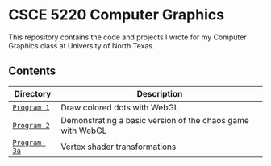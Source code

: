 # CSCE 5220 Computer Graphics
This repository contains the code and projects I wrote for my Computer Graphics class at University of North Texas.

## Contents

| Directory | Description |
| --- | --- |
| [`Program 1`](https://jeremyglebe.com/Coursework-5220-Computer-Graphics/Program%201) | Draw colored dots with WebGL |
| [`Program 2`](https://jeremyglebe.com/Coursework-5220-Computer-Graphics/Program%202) | Demonstrating a basic version of the chaos game with WebGL |
| [`Program 3a`](https://jeremyglebe.com/Coursework-5220-Computer-Graphics/Program%203a) | Vertex shader transformations |
